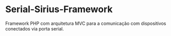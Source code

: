 # Serial-Sirius-Framework
Framework PHP com arquitetura MVC para a comunicação com dispositivos conectados via porta serial.
